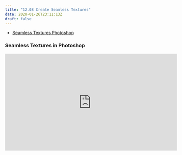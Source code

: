 ```yaml
---
title: "12.08 Create Seamless Textures"
date: 2020-01-26T23:11:13Z
draft: false
---
```


- [Seamless Textures Photoshop](https://youtu.be/PJ7L4S5ylqg)

<div class="video-grid">

<div class="video-card">

### Seamless Textures in Photoshop

<div class="iframe-16-9-container">
<iframe class="youTubeIframe" width="560" height="315" src="https://www.youtube.com/embed/PJ7L4S5ylqg?rel=0" title="YouTube video player" frameborder="0" allow="accelerometer; autoplay; clipboard-write; encrypted-media; gyroscope; picture-in-picture; web-share" allowfullscreen></iframe>
</div>
</div>

</div>
